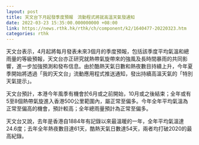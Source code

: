 ```yaml
---
layout: post
title: 天文台下月起發季度預報　流動程式將就高溫天氣發通知
date: 2022-03-23 15:35:00.000000000 +08:00
link: https://news.rthk.hk/rthk/ch/component/k2/1640477-20220323.htm
categories: rthk
---
```


天文台表示，4月起將每月發表未來3個月的季度預報，包括該季度平均氣溫和總雨量的等級預報，天文台亦正研究就熱帶氣旋帶來的強風及長時間暴雨的共同影響，進一步加強預測和發布信息。由於酷熱天氣日數和熱夜數目持續上升，今年夏季開始將透過「我的天文台」流動應用程式推送通知，發出持續高溫天氣的「特別天氣提示」。

天文台預計，本港今年風季有機會於6月或之前開始，10月或之後結束；全年或有5至8個熱帶氣旋進入香港500公里範圍內，屬正常至偏多。今年全年平均氣溫為正常至偏高的機會，預計較高；全年總雨量預計為正常至偏多。

天文台又說，去年是香港自1884年有記錄以來最溫暖的一年，全年平均氣溫達24.6度；去年全年熱夜數目達61天，酷熱天氣日數達54天，兩者均打破2020的最高紀錄。
